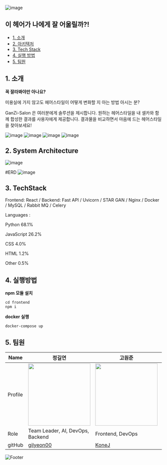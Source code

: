 ![image](https://user-images.githubusercontent.com/65939213/180509669-ae084a9e-de4f-430e-a5bf-3d86f7887520.png)

## 이 헤어가 나에게 잘 어울릴까?!


  - [1. 소개](#1-소개)
  - [2. 아키텍처](#2-아키텍처)
  - [3. Tech Stack](#3-TechStack)
  - [4. 실행 방법](#3-실행방법)
  - [5. 팀원](#7-팀원)
  
## 1. 소개
**꼭 잘라봐야만 아나요?**

미용실에 가지 않고도 헤어스타일이 어떻게 변화할 지 아는 방법 아시는 분?

GanZi-Salon 은 여러분에게 솔루션을 제시합니다. 원하는 헤어스타일을 내 셀카와 함께 합성한 결과를 사용자에게 제공합니다. 결과물을 비교하면서 마음에 드는 헤어스타일을 찾아보세요!

![image](file:///Users/kimjihye/Desktop/Gan_img/%E1%84%89%E1%85%B3%E1%84%8F%E1%85%B3%E1%84%85%E1%85%B5%E1%86%AB%E1%84%89%E1%85%A3%E1%86%BA%202022-08-06%20%E1%84%8B%E1%85%A9%E1%84%8C%E1%85%A5%E1%86%AB%201.55.20.png)
![image](https://user-images.githubusercontent.com/65939213/180506451-202137ea-40cf-479f-9c69-a106d5e06435.png)
![image](https://user-images.githubusercontent.com/65939213/180506484-388c000c-b6f6-45e9-8f4e-ad06f4a933a6.png)
![image](https://user-images.githubusercontent.com/65939213/180506519-7a8a9a8f-ddf4-4318-9adb-1a4928100ca6.png)


## 2. System Architecture
![image](https://user-images.githubusercontent.com/65939213/180504822-fd3c108e-6e71-4d56-9b00-a84801579dff.png)

#ERD
![image](https://user-images.githubusercontent.com/65939213/180504867-e9a3bf2d-0adb-4f93-8b1a-d115d69bae1d.png)


## 3. TechStack


Frontend: React / 
Backend: Fast API / 
Uvicorn / 
STAR GAN / 
Nginx / 
Docker / 
MySQL / 
Rabbit MQ / 
Celery


Languages : 

Python
68.1%
 
JavaScript
26.2%
 
CSS
4.0%
 
HTML
1.2%
 
Other
0.5%





## 4. 실행방법
**npm 모듈 설치**
```
cd frontend
npm i
```

**docker 실행**
```
docker-compose up
```


## 5. 팀원
| Name    | 정길연                                     | 고원준                                   | 김우현                                       | 김지혜                                 | 장아령                                 |
| ------- | ---------------------------------------- | ---------------------------------------- | -------------------------------------------- | -------------------------------------- | -------------------------------------- |
| Profile | <img width="200px" src="https://avatars.githubusercontent.com/u/52391627?v=4" />                               | <img width="200px" src="https://avatars.githubusercontent.com/u/86594108?v=4" />                               | <img width="200px" src="https://avatars.githubusercontent.com/u/108711890?v=4" />                               | <img width="200px" src="https://avatars.githubusercontent.com/u/108566232?v=4" />                               | <img width="200px" src="https://avatars.githubusercontent.com/u/65939213?v=4" />                               |
| Role    | Team Leader, AI, DevOps, Backend                                    | Frontend, DevOps                                   | Backend                                       | Frontend                                 | Backend, DevOps                                 |
| gitHub  | [gilyeon00](https://github.com/gilyeon00)                                     | [KoneJ](https://github.com/KoneJ)                                   | [@monitor5](https://github.com/monitor5)                                       | [@wisdomis](https://github.com/wisdomis)                                 | [@aristo0922](https://github.com/)                                 |


![Footer](https://capsule-render.vercel.app/api?type=waving&color=auto&height=200&section=footer)

